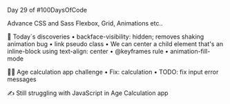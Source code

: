 Day 29 of #100DaysOfCode

Advance CSS and Sass Flexbox, Grid, Animations etc..

📖 Today`s discoveries
• backface-visibility: hidden; removes shaking animation bug
• link pseudo class
• We can center a child element that's an inline-block using text-align: center
• @keyframes rule
• animation-fill-mode

👨‍💻 Age calculation app challenge
• Fix: calculation
• TODO: fix input error messages

✍ Still struggling with JavaScript in Age Calculation app
